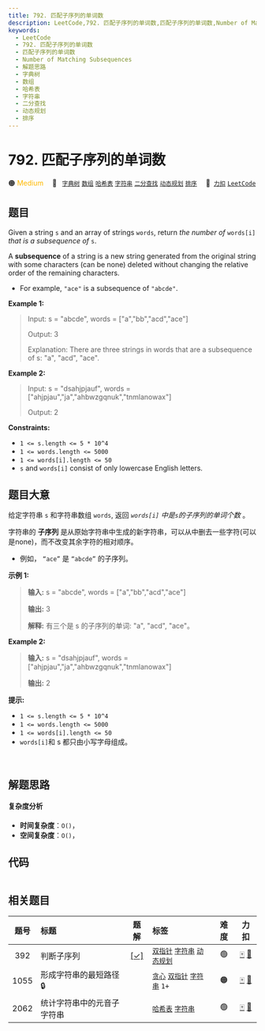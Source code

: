 ```yaml
---
title: 792. 匹配子序列的单词数
description: LeetCode,792. 匹配子序列的单词数,匹配子序列的单词数,Number of Matching Subsequences,解题思路,字典树,数组,哈希表,字符串,二分查找,动态规划,排序
keywords:
  - LeetCode
  - 792. 匹配子序列的单词数
  - 匹配子序列的单词数
  - Number of Matching Subsequences
  - 解题思路
  - 字典树
  - 数组
  - 哈希表
  - 字符串
  - 二分查找
  - 动态规划
  - 排序
---
```


# 792. 匹配子序列的单词数

🟠 <font color=#ffb800>Medium</font>&emsp; 🔖&ensp; [`字典树`](/tag/trie.md) [`数组`](/tag/array.md) [`哈希表`](/tag/hash-table.md) [`字符串`](/tag/string.md) [`二分查找`](/tag/binary-search.md) [`动态规划`](/tag/dynamic-programming.md) [`排序`](/tag/sorting.md)&emsp; 🔗&ensp;[`力扣`](https://leetcode.cn/problems/number-of-matching-subsequences) [`LeetCode`](https://leetcode.com/problems/number-of-matching-subsequences)

## 题目

Given a string `s` and an array of strings `words`, return _the number of_
`words[i]` _that is a subsequence of_ `s`.

A **subsequence** of a string is a new string generated from the original
string with some characters (can be none) deleted without changing the
relative order of the remaining characters.

  * For example, `"ace"` is a subsequence of `"abcde"`.



**Example 1:**

> Input: s = "abcde", words = ["a","bb","acd","ace"]
> 
> Output: 3
> 
> Explanation: There are three strings in words that are a subsequence of s: "a", "acd", "ace".

**Example 2:**

> Input: s = "dsahjpjauf", words = ["ahjpjau","ja","ahbwzgqnuk","tnmlanowax"]
> 
> Output: 2

**Constraints:**

  * `1 <= s.length <= 5 * 10^4`
  * `1 <= words.length <= 5000`
  * `1 <= words[i].length <= 50`
  * `s` and `words[i]` consist of only lowercase English letters.


## 题目大意

给定字符串 `s` 和字符串数组 `words`, 返回  _`words[i]` 中是`s`的子序列的单词个数_ 。

字符串的 **子序列** 是从原始字符串中生成的新字符串，可以从中删去一些字符(可以是none)，而不改变其余字符的相对顺序。

  * 例如， `“ace”` 是 `“abcde”` 的子序列。



**示例 1:**

> 
> 
> 
> 
> 
> **输入:** s = "abcde", words = ["a","bb","acd","ace"]
> 
> **输出:** 3
> 
> **解释:** 有三个是 s 的子序列的单词: "a", "acd", "ace"。

**Example 2:**

> 
> 
> 
> 
> 
> **输入:** s = "dsahjpjauf", words = ["ahjpjau","ja","ahbwzgqnuk","tnmlanowax"]
> 
> **输出:** 2
> 
> 



**提示:**

  * `1 <= s.length <= 5 * 10^4`
  * `1 <= words.length <= 5000`
  * `1 <= words[i].length <= 50`
  * `words[i]`和 s 都只由小写字母组成。

​​​​


## 解题思路

#### 复杂度分析

- **时间复杂度**：`O()`，
- **空间复杂度**：`O()`，

## 代码

```javascript

```

## 相关题目

<!-- prettier-ignore -->
| 题号 | 标题 | 题解 | 标签 | 难度 | 力扣 |
| :------: | :------ | :------: | :------ | :------: | :------: |
| 392 | 判断子序列 | [[✓]](/problem/0392.md) |  [`双指针`](/tag/two-pointers.md) [`字符串`](/tag/string.md) [`动态规划`](/tag/dynamic-programming.md) | 🟢 | [🀄️](https://leetcode.cn/problems/is-subsequence) [🔗](https://leetcode.com/problems/is-subsequence) |
| 1055 | 形成字符串的最短路径 🔒 |  |  [`贪心`](/tag/greedy.md) [`双指针`](/tag/two-pointers.md) [`字符串`](/tag/string.md) `1+` | 🟠 | [🀄️](https://leetcode.cn/problems/shortest-way-to-form-string) [🔗](https://leetcode.com/problems/shortest-way-to-form-string) |
| 2062 | 统计字符串中的元音子字符串 |  |  [`哈希表`](/tag/hash-table.md) [`字符串`](/tag/string.md) | 🟢 | [🀄️](https://leetcode.cn/problems/count-vowel-substrings-of-a-string) [🔗](https://leetcode.com/problems/count-vowel-substrings-of-a-string) |